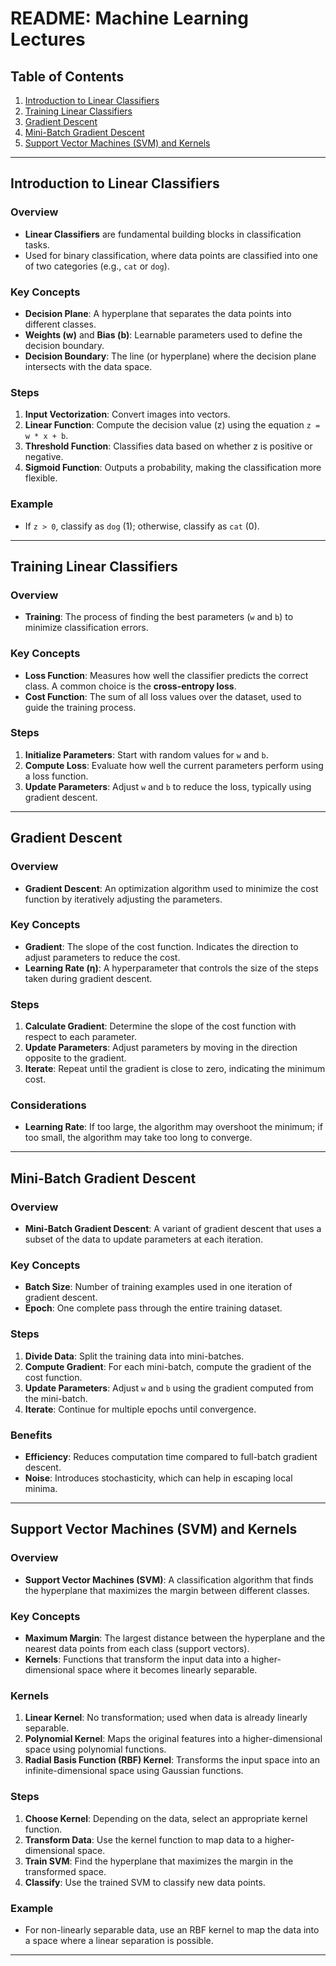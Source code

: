 
# README: Machine Learning Lectures

## Table of Contents
1. [Introduction to Linear Classifiers](#introduction-to-linear-classifiers)
2. [Training Linear Classifiers](#training-linear-classifiers)
3. [Gradient Descent](#gradient-descent)
4. [Mini-Batch Gradient Descent](#mini-batch-gradient-descent)
5. [Support Vector Machines (SVM) and Kernels](#support-vector-machines-svm-and-kernels)

---

## Introduction to Linear Classifiers

### Overview
- **Linear Classifiers** are fundamental building blocks in classification tasks.
- Used for binary classification, where data points are classified into one of two categories (e.g., `cat` or `dog`).

### Key Concepts
- **Decision Plane**: A hyperplane that separates the data points into different classes.
- **Weights (w)** and **Bias (b)**: Learnable parameters used to define the decision boundary.
- **Decision Boundary**: The line (or hyperplane) where the decision plane intersects with the data space.

### Steps
1. **Input Vectorization**: Convert images into vectors.
2. **Linear Function**: Compute the decision value (z) using the equation `z = w * x + b`.
3. **Threshold Function**: Classifies data based on whether z is positive or negative.
4. **Sigmoid Function**: Outputs a probability, making the classification more flexible.

### Example
- If `z > 0`, classify as `dog` (1); otherwise, classify as `cat` (0).

---

## Training Linear Classifiers

### Overview
- **Training**: The process of finding the best parameters (`w` and `b`) to minimize classification errors.

### Key Concepts
- **Loss Function**: Measures how well the classifier predicts the correct class. A common choice is the **cross-entropy loss**.
- **Cost Function**: The sum of all loss values over the dataset, used to guide the training process.

### Steps
1. **Initialize Parameters**: Start with random values for `w` and `b`.
2. **Compute Loss**: Evaluate how well the current parameters perform using a loss function.
3. **Update Parameters**: Adjust `w` and `b` to reduce the loss, typically using gradient descent.

---

## Gradient Descent

### Overview
- **Gradient Descent**: An optimization algorithm used to minimize the cost function by iteratively adjusting the parameters.

### Key Concepts
- **Gradient**: The slope of the cost function. Indicates the direction to adjust parameters to reduce the cost.
- **Learning Rate (η)**: A hyperparameter that controls the size of the steps taken during gradient descent.

### Steps
1. **Calculate Gradient**: Determine the slope of the cost function with respect to each parameter.
2. **Update Parameters**: Adjust parameters by moving in the direction opposite to the gradient.
3. **Iterate**: Repeat until the gradient is close to zero, indicating the minimum cost.

### Considerations
- **Learning Rate**: If too large, the algorithm may overshoot the minimum; if too small, the algorithm may take too long to converge.

---

## Mini-Batch Gradient Descent

### Overview
- **Mini-Batch Gradient Descent**: A variant of gradient descent that uses a subset of the data to update parameters at each iteration.

### Key Concepts
- **Batch Size**: Number of training examples used in one iteration of gradient descent.
- **Epoch**: One complete pass through the entire training dataset.

### Steps
1. **Divide Data**: Split the training data into mini-batches.
2. **Compute Gradient**: For each mini-batch, compute the gradient of the cost function.
3. **Update Parameters**: Adjust `w` and `b` using the gradient computed from the mini-batch.
4. **Iterate**: Continue for multiple epochs until convergence.

### Benefits
- **Efficiency**: Reduces computation time compared to full-batch gradient descent.
- **Noise**: Introduces stochasticity, which can help in escaping local minima.

---

## Support Vector Machines (SVM) and Kernels

### Overview
- **Support Vector Machines (SVM)**: A classification algorithm that finds the hyperplane that maximizes the margin between different classes.

### Key Concepts
- **Maximum Margin**: The largest distance between the hyperplane and the nearest data points from each class (support vectors).
- **Kernels**: Functions that transform the input data into a higher-dimensional space where it becomes linearly separable.

### Kernels
1. **Linear Kernel**: No transformation; used when data is already linearly separable.
2. **Polynomial Kernel**: Maps the original features into a higher-dimensional space using polynomial functions.
3. **Radial Basis Function (RBF) Kernel**: Transforms the input space into an infinite-dimensional space using Gaussian functions.

### Steps
1. **Choose Kernel**: Depending on the data, select an appropriate kernel function.
2. **Transform Data**: Use the kernel function to map data to a higher-dimensional space.
3. **Train SVM**: Find the hyperplane that maximizes the margin in the transformed space.
4. **Classify**: Use the trained SVM to classify new data points.

### Example
- For non-linearly separable data, use an RBF kernel to map the data into a space where a linear separation is possible.

---
